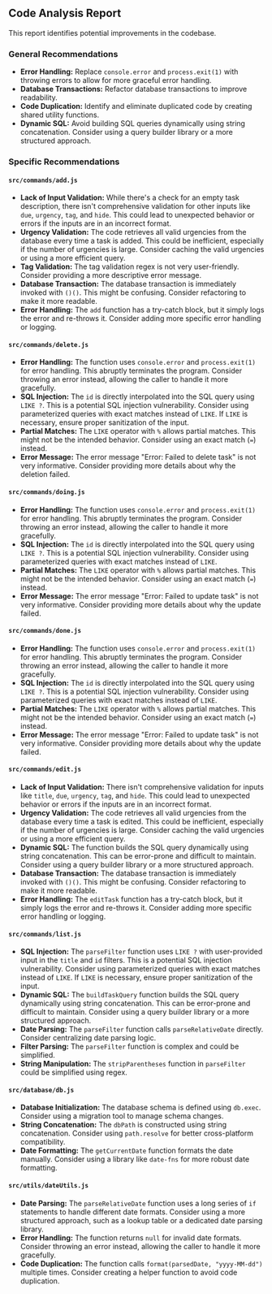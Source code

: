 ## Code Analysis Report

This report identifies potential improvements in the codebase.

### General Recommendations

- **Error Handling:** Replace `console.error` and `process.exit(1)` with throwing errors to allow for more graceful error handling.
- **Database Transactions:** Refactor database transactions to improve readability.
- **Code Duplication:** Identify and eliminate duplicated code by creating shared utility functions.
- **Dynamic SQL:** Avoid building SQL queries dynamically using string concatenation. Consider using a query builder library or a more structured approach.

### Specific Recommendations

#### `src/commands/add.js`

- **Lack of Input Validation:** While there's a check for an empty task description, there isn't comprehensive validation for other inputs like `due`, `urgency`, `tag`, and `hide`. This could lead to unexpected behavior or errors if the inputs are in an incorrect format.
- **Urgency Validation:** The code retrieves all valid urgencies from the database every time a task is added. This could be inefficient, especially if the number of urgencies is large. Consider caching the valid urgencies or using a more efficient query.
- **Tag Validation:** The tag validation regex is not very user-friendly. Consider providing a more descriptive error message.
- **Database Transaction:** The database transaction is immediately invoked with `()()`. This might be confusing. Consider refactoring to make it more readable.
- **Error Handling:** The `add` function has a try-catch block, but it simply logs the error and re-throws it. Consider adding more specific error handling or logging.

#### `src/commands/delete.js`

- **Error Handling:** The function uses `console.error` and `process.exit(1)` for error handling. This abruptly terminates the program. Consider throwing an error instead, allowing the caller to handle it more gracefully.
- **SQL Injection:** The `id` is directly interpolated into the SQL query using `LIKE ?`. This is a potential SQL injection vulnerability. Consider using parameterized queries with exact matches instead of `LIKE`. If `LIKE` is necessary, ensure proper sanitization of the input.
- **Partial Matches:** The `LIKE` operator with `%` allows partial matches. This might not be the intended behavior. Consider using an exact match (`=`) instead.
- **Error Message:** The error message "Error: Failed to delete task" is not very informative. Consider providing more details about why the deletion failed.

#### `src/commands/doing.js`

- **Error Handling:** The function uses `console.error` and `process.exit(1)` for error handling. This abruptly terminates the program. Consider throwing an error instead, allowing the caller to handle it more gracefully.
- **SQL Injection:** The `id` is directly interpolated into the SQL query using `LIKE ?`. This is a potential SQL injection vulnerability. Consider using parameterized queries with exact matches instead of `LIKE`.
- **Partial Matches:** The `LIKE` operator with `%` allows partial matches. This might not be the intended behavior. Consider using an exact match (`=`) instead.
- **Error Message:** The error message "Error: Failed to update task" is not very informative. Consider providing more details about why the update failed.

#### `src/commands/done.js`

- **Error Handling:** The function uses `console.error` and `process.exit(1)` for error handling. This abruptly terminates the program. Consider throwing an error instead, allowing the caller to handle it more gracefully.
- **SQL Injection:** The `id` is directly interpolated into the SQL query using `LIKE ?`. This is a potential SQL injection vulnerability. Consider using parameterized queries with exact matches instead of `LIKE`.
- **Partial Matches:** The `LIKE` operator with `%` allows partial matches. This might not be the intended behavior. Consider using an exact match (`=`) instead.
- **Error Message:** The error message "Error: Failed to update task" is not very informative. Consider providing more details about why the update failed.

#### `src/commands/edit.js`

- **Lack of Input Validation:** There isn't comprehensive validation for inputs like `title`, `due`, `urgency`, `tag`, and `hide`. This could lead to unexpected behavior or errors if the inputs are in an incorrect format.
- **Urgency Validation:** The code retrieves all valid urgencies from the database every time a task is edited. This could be inefficient, especially if the number of urgencies is large. Consider caching the valid urgencies or using a more efficient query.
- **Dynamic SQL:** The function builds the SQL query dynamically using string concatenation. This can be error-prone and difficult to maintain. Consider using a query builder library or a more structured approach.
- **Database Transaction:** The database transaction is immediately invoked with `()()`. This might be confusing. Consider refactoring to make it more readable.
- **Error Handling:** The `editTask` function has a try-catch block, but it simply logs the error and re-throws it. Consider adding more specific error handling or logging.

#### `src/commands/list.js`

- **SQL Injection:** The `parseFilter` function uses `LIKE ?` with user-provided input in the `title` and `id` filters. This is a potential SQL injection vulnerability. Consider using parameterized queries with exact matches instead of `LIKE`. If `LIKE` is necessary, ensure proper sanitization of the input.
- **Dynamic SQL:** The `buildTaskQuery` function builds the SQL query dynamically using string concatenation. This can be error-prone and difficult to maintain. Consider using a query builder library or a more structured approach.
- **Date Parsing:** The `parseFilter` function calls `parseRelativeDate` directly. Consider centralizing date parsing logic.
- **Filter Parsing:** The `parseFilter` function is complex and could be simplified.
- **String Manipulation:** The `stripParentheses` function in `parseFilter` could be simplified using regex.

#### `src/database/db.js`

- **Database Initialization:** The database schema is defined using `db.exec`. Consider using a migration tool to manage schema changes.
- **String Concatenation:** The `dbPath` is constructed using string concatenation. Consider using `path.resolve` for better cross-platform compatibility.
- **Date Formatting:** The `getCurrentDate` function formats the date manually. Consider using a library like `date-fns` for more robust date formatting.

#### `src/utils/dateUtils.js`

- **Date Parsing:** The `parseRelativeDate` function uses a long series of `if` statements to handle different date formats. Consider using a more structured approach, such as a lookup table or a dedicated date parsing library.
- **Error Handling:** The function returns `null` for invalid date formats. Consider throwing an error instead, allowing the caller to handle it more gracefully.
- **Code Duplication:** The function calls `format(parsedDate, "yyyy-MM-dd")` multiple times. Consider creating a helper function to avoid code duplication.
